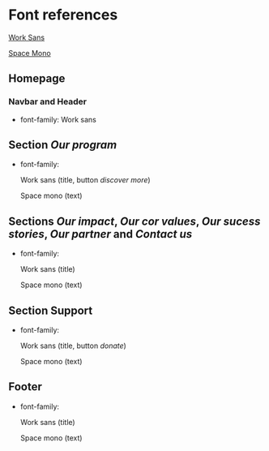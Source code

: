 # Font references

[Work Sans](https://fonts.google.com/specimen/Work+Sans?query=work)

[Space Mono](https://fonts.google.com/specimen/Space+Mono?query=space)

## Homepage

### Navbar and Header

-  font-family: Work sans

## Section _Our program_

-  font-family:

   Work sans (title, button _discover more_)

   Space mono (text)

## Sections _Our impact_, _Our cor values_, _Our sucess stories_, _Our partner_ and _Contact us_

-  font-family:

   Work sans (title)

   Space mono (text)

## Section Support

-  font-family:

   Work sans (title, button _donate_)

   Space mono (text)

## Footer

-  font-family:

   Work sans (title)

   Space mono (text)
